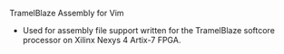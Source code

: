TramelBlaze Assembly for Vim

* Used for assembly file support written for the TramelBlaze softcore processor on Xilinx Nexys 4 Artix-7 FPGA.
